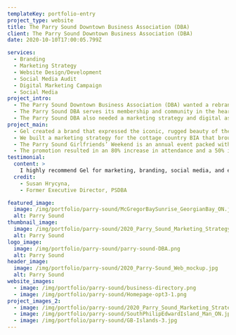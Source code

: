 ```yaml
---
templateKey: portfolio-entry
project_type: website
title: The Parry Sound Downtown Business Association (DBA)
client: The Parry Sound Downtown Business Association (DBA)
date: 2020-10-10T17:00:05.799Z

services:
  - Branding
  - Marketing Strategy
  - Website Design/Development
  - Social Media Audit
  - Digital Marketing Campaign
  - Social Media
project_intro:
  - The Parry Sound Downtown Business Association (DBA) wanted a rebrand that would convey their unique Georgian Bay roots, modernize the brand appeal, and express the sense of adventure and excitement of their locale.
  - The Parry Sound DBA serves its membership and community in the heart of Georgian Bay.
  - The Parry Sound DBA also needed a marketing strategy and digital assets to compete with other regions in cottage country. With many waterfront attractions and seasonal activities for tourists, the Parry Sound DBA wanted to attract cottage country travellers.
project_main:
  - Gel created a brand that expressed the iconic, rugged beauty of the Georgian Bay waterfront with a modern, civilized cottage country vibe.
  - We built a marketing strategy for the cottage country BIA that brought Downtown Parry Sound into the forefront of tourists’ minds. We designed a new website featuring a searchable members directory and calendar to promote their community events. A social media audit was completed and a social media strategy designed to position Downtown Parry Sound as the place to live, work and holiday on Georgian Bay.
  - The Parry Sound Girlfriends’ Weekend is an annual event packed with programming, shopping, and activities for women. Working in collaboration with the local Regional Tourism Organization (RTO 12), Gel created a Facebook campaign to increase brand awareness and drive engagement for the BIA’s popular Girlfriends Weekend.
  - The promotion resulted in an 80% increase in attendance and a 50% increase in revenue generated for the downtown businesses.
testimonial:
  content: >
    I highly recommend Gel for marketing, branding, social media, and especially website design. Tom and Shannon were a pleasure to deal with and delivered a very comprehensive Brand Strategy and easy to implement Marketing Plan. The Social Media Audit outlined exactly what we needed to do to improve our social media presence. Gel built our new website and the end result is amazing
  credit:
    - Susan Hrycyna,
    - Former Executive Director, PSDBA

featured_image:
  image: /img/portfolio/parry-sound/McGregorBaySunrise_GeorgianBay_ON.jpg
  alt: Parry Sound
thumbnail_image:
  image: /img/portfolio/parry-sound/2020_Parry_Sound_Marketing_Strategy.jpg
  alt: Parry Sound
logo_image:
  image: /img/portfolio/parry-sound/parry-sound-DBA.png
  alt: Parry Sound
header_image:
  image: /img/portfolio/parry-sound/2020_Parry-Sound_Web_mockup.jpg
  alt: Parry Sound
website_images:
  - image: /img/portfolio/parry-sound/business-directory.png
  - image: /img/portfolio/parry-sound/Homepage-opt3-1.png
project_images_2:
  - image: /img/portfolio/parry-sound/2020_Parry_Sound_Marketing_Strategy.jpg
  - image: /img/portfolio/parry-sound/SouthPhilipEdwardIsland_Man_ON.jpg
  - image: /img/portfolio/parry-sound/GB-Islands-3.jpg
---
```


